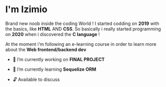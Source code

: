 I'm Izimio
=

Brand new noob inside the coding World ! I started codding on __2019__ with the basics, like __HTML__ AND __CSS__.
So basically i really started programming on __2020__ when i discovered the __C language__ ! 

At the moment i'm following an e-learning course in order to learn more about the __Web frontend/backend dev__

 

 * 🔭 I’m currently working on  __FINAL PROJECT__
   
    
 * 🎈 I’m currently learning  __Sequelize ORM__ 

 * 🔓 Available to discuss  
